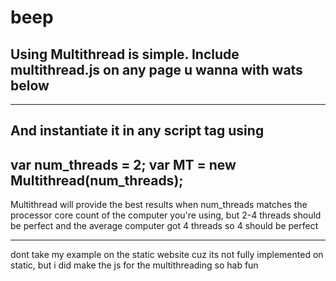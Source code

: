 # beep



Using Multithread is simple. Include multithread.js on any page u wanna with wats below
------------------------------------------------------
<script src="my/path/to/multithread.js"></script>
------------------------------------------------------


And instantiate it in any script tag using
---------------------------------------------
var num_threads = 2;
var MT = new Multithread(num_threads);
----------------------------------------------



Multithread will provide the best results when num_threads matches the processor core count of the computer you're using, but 2-4 threads should be perfect and the average computer got 4 threads so 4 should be perfect

_____________________________________________________
dont take my example on the static website cuz its not fully implemented on static, but i did make the js for the multithreading so hab fun
